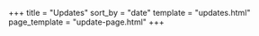 +++
title = "Updates"
sort_by = "date"
template = "updates.html"
page_template = "update-page.html"
+++